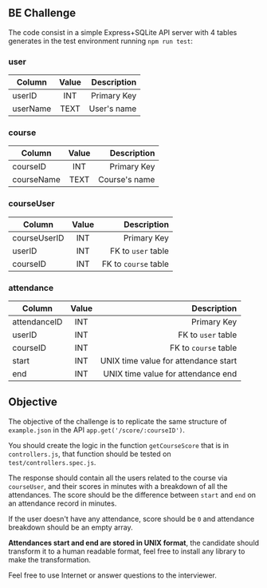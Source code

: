 ## BE Challenge

The code consist in a simple Express+SQLite API server with 4 tables generates in the test environment running `npm run test`:

### user

| Column   | Value | Description |
| -------- | :---: | ----------: |
| userID   |  INT  | Primary Key |
| userName | TEXT  | User's name |

### course

| Column     | Value |   Description |
| ---------- | :---: | ------------: |
| courseID   |  INT  |   Primary Key |
| courseName | TEXT  | Course's name |

### courseUser

| Column       | Value |          Description |
| ------------ | :---: | -------------------: |
| courseUserID |  INT  |          Primary Key |
| userID       |  INT  |   FK to `user` table |
| courseID     |  INT  | FK to `course` table |

### attendance

| Column       | Value |                          Description |
| ------------ | :---: | -----------------------------------: |
| attendanceID |  INT  |                          Primary Key |
| userID       |  INT  |                   FK to `user` table |
| courseID     |  INT  |                 FK to `course` table |
| start        |  INT  | UNIX time value for attendance start |
| end          |  INT  |   UNIX time value for attendance end |

## Objective

The objective of the challenge is to replicate the same structure of `example.json` in the API `app.get('/score/:courseID')`.

You should create the logic in the function `getCourseScore` that is in `controllers.js`, that function should be tested on `test/controllers.spec.js`.

The response should contain all the users related to the course via `courseUser`, and their scores in minutes with a breakdown of all the attendances. The score should be the difference between `start` and `end` on an attendance record in minutes.

If the user doesn't have any attendance, score should be `0` and attendance breakdown should be an empty array. 

**Attendances start and end are stored in UNIX format**, the candidate should transform it to a human readable format, feel free to install any library to make the transformation.

Feel free to use Internet or answer questions to the interviewer.
